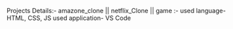 Projects Details:-
amazone_clone || netflix_Clone || game :-
		used language- HTML, CSS, JS
		used application- VS Code
